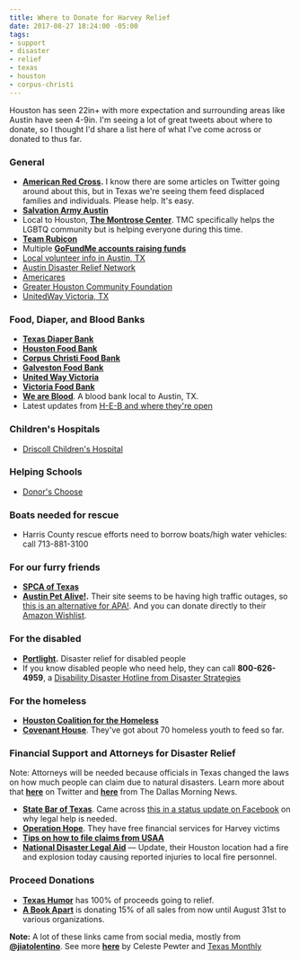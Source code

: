 ```yaml
---
title: Where to Donate for Harvey Relief
date: 2017-08-27 18:24:00 -05:00
tags:
- support
- disaster
- relief
- texas
- houston
- corpus-christi
---
```


Houston has seen 22in+ with more expectation and surrounding areas like Austin have seen 4-9in. I'm seeing a lot of great tweets about where to donate, so I thought I'd share a list here of what I've come across or donated to thus far.

### General
- **[American Red Cross](https://www.redcross.org/donate/hurricane-harvey?campname=Harvey&campmedium=aspot).** I know there are some articles on Twitter going around about this, but in Texas we're seeing them feed displaced families and individuals. Please help. It's easy.
- **[Salvation Army Austin](https://give.salvationarmyusa.org/site/Donation2;jsessionid=00000000.app340b?df_id=27651&mfc_pref=T&27651.donation=form1&NONCE_TOKEN=09144B4DDAFD7687A8B0C5937B421EC6)**
- Local to Houston, **[The Montrose Center](https://my.reason2race.com/DNicol/HurricaneHarveyLGBTQDisasterReliefFund2017)**. TMC specifically helps the LGBTQ community but is helping everyone during this time.
- **[Team Rubicon](https://teamrubiconusa.org/)**
- Multiple **[GoFundMe accounts raising funds](https://www.gofundme.com/hurricaneharvey)**
- [Local volunteer info in Austin, TX](http://austintexas.gov/help)
- [Austin Disaster Relief Network](https://adrn.org/disaster-relief/hurricaneharvey/)
- [Americares](https://secure.americares.org/site/Donation2?df_id=22188&mfc_pref=T&22188.donation=form1&_ga=2.27797372.1946876975.1503855566-771809081.1503855566)
- [Greater Houston Community Foundation](http://ghcf.org/hurricane-relief/)
- [UnitedWay Victoria, TX](unitedwayvictoria.org/help )


### Food, Diaper, and Blood Banks
- **[Texas Diaper Bank](texasdiaperbank.org/)**
- **[Houston Food Bank](http://www.houstonfoodbank.org/donate/donate-money/)**
- **[Corpus Christi Food Bank](http://www.foodbankcc.com/)**
- **[Galveston Food Bank](http://www.galvestoncountyfoodbank.org/)**
- **[United Way Victoria](https://www.unitedwayvictoria.org/help)**
- **[Victoria Food Bank](http://www.victoriafoodbank.org/)**
- **[We are Blood](www.weareblood.org/donate-blood/donation-locations)**. A blood bank local to Austin, TX.
- Latest updates from [H-E-B and where they're open](https://www.heb.com/static-page/Disaster-Relief)

### Children's Hospitals
- [Driscoll Children's Hospital](https://co.clickandpledge.com/advanced/default.aspx?wid=45664)

### Helping Schools
- [Donor's Choose](https://www.donorschoose.org/hurricane-harvey)

### Boats needed for rescue
- Harris County rescue efforts need to borrow boats/high water vehicles: call 713-881-3100

### For our furry friends
- **[SPCA of Texas](http://spca.org/give)**
- **[Austin Pet Alive!](https://www.austinpetsalive.org/hurricane-harvey-evacuations/).** Their site seems to be having high traffic outages, so [this is an alternative for APA!](https://t.co/pGfccAoGQe). And you can donate directly to their [Amazon Wishlist](https://www.amazon.com/registry/wishlist/E82TAHUQLYW8/ref=cm_sw_r_cp_ep_ws_o.dOzb4M9214S).

### For the disabled
- **[Portlight](http://portlight.org).** Disaster relief for disabled people
- If you know disabled people who need help, they can call **800-626-4959**, a [Disability Disaster Hotline from Disaster Strategies](http://disasterstrategies.org/application/files/3815/0370/1936/DisasterSurvivors-Hotline.pdf)

### For the homeless
- **[Houston Coalition for the Homeless](https://www.homelesshouston.org/take-action/donate/)**
- **[Covenant House](https://www.covenanthouse.org/donation-options/donate-now)**. They've got about 70 homeless youth to feed so far.

### Financial Support and Attorneys for Disaster Relief
Note: Attorneys will be needed because officials in Texas changed the laws on how much people can claim due to natural disasters. Learn more about that **[here](https://twitter.com/MsSamAdams/status/902202431542525953)** on Twitter and **[here](https://www.dallasnews.com/news/texas-legislature/2017/08/28/lawyers-harvey-victims-file-insurance-claims-law-changes-sept-1-risk-losing-money)** from The Dallas Morning News.

- **[State Bar of Texas](https://www.texasbar.com/AM/Template.cfm?Section=Disaster_Relief_Resources1&Template=%2FCM%2FHTMLDisplay.cfm&ContentID=29730)**. Came across [this in a status update on Facebook](https://www.facebook.com/ivan.turingan/posts/1649329761766524) on why legal help is needed.
- **[Operation Hope](https://www.operationhope.org/hope-coalition-america)**. They have free financial services for Harvey victims
- **[Tips on how to file claims from USAA](https://communities.usaa.com/t5/USAA-News/USAA-Offers-Tips-on-How-to-File-Claims-After-Hurricane-Harvey/ba-p/135513?sf61899364=1)**
- **[National Disaster Legal Aid](https://www.disasterlegalaid.org/)** — Update, their Houston location had a fire and explosion today causing reported injuries to local fire personnel.

### Proceed Donations
- **[Texas Humor](https://txhumor.com/)** has 100% of proceeds going to relief.
- **[A Book Apart](https://abookapart.com/blogs/press/hurricane-harvey)** is donating 15% of all sales from now until August 31st to various organizations.



**Note:** A lot of these links came from social media, mostly from **[@jiatolentino](https://twitter.com/jiatolentino/status/901851531577884674)**. See more **[here](https://medium.com/@Celeste_pewter/how-to-help-the-victims-of-hurricane-harvey-f876ae7e7ed)** by Celeste Pewter and [Texas Monthly](http://www.texasmonthly.com/the-daily-post/ways-can-help-people-hurricane-harvey/)